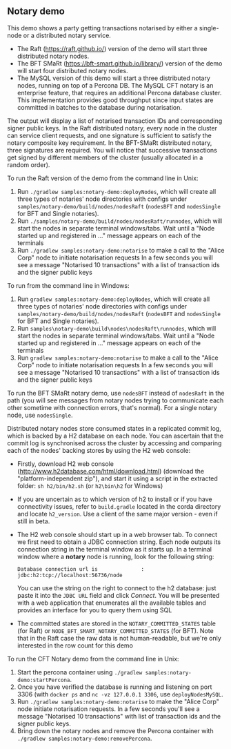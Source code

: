 Notary demo
-----------

This demo shows a party getting transactions notarised by either a single-node or a distributed notary service.

* The Raft (https://raft.github.io/) version of the demo will start three distributed notary nodes.
* The BFT SMaRt (https://bft-smart.github.io/library/) version of the demo will start four distributed notary nodes.
* The MySQL version of this demo will start a three distributed notary nodes, running on top of a Percona DB. The MySQL CFT notary
  is an enterprise feature, that requires an additional Percona database cluster. This implementation provides good throughput since
  input states are committed in batches to the database during notarisation.

The output will display a list of notarised transaction IDs and corresponding signer public keys. In the Raft distributed notary,
every node in the cluster can service client requests, and one signature is sufficient to satisfy the notary composite key requirement.
In the BFT-SMaRt distributed notary, three signatures are required.
You will notice that successive transactions get signed by different members of the cluster (usually allocated in a random order).

To run the Raft version of the demo from the command line in Unix:

1. Run ``./gradlew samples:notary-demo:deployNodes``, which will create all three types of notaries' node directories
   with configs under ``samples/notary-demo/build/nodes/nodesRaft`` (``nodesBFT`` and ``nodesSingle`` for BFT and
   Single notaries).
2. Run ``./samples/notary-demo/build/nodes/nodesRaft/runnodes``, which will start the nodes in separate terminal windows/tabs.
   Wait until a "Node started up and registered in ..." message appears on each of the terminals
3. Run ``./gradlew samples:notary-demo:notarise`` to make a call to the "Alice Corp" node to initiate notarisation requests
   In a few seconds you will see a message "Notarised 10 transactions" with a list of transaction ids and the signer public keys

To run from the command line in Windows:

1. Run ``gradlew samples:notary-demo:deployNodes``, which will create all three types of notaries' node directories
   with configs under ``samples/notary-demo/build/nodes/nodesRaft`` (``nodesBFT`` and ``nodesSingle`` for BFT and
   Single notaries).
2. Run ``samples\notary-demo\build\nodes\nodesRaft\runnodes``, which will start the nodes in separate terminal windows/tabs.
   Wait until a "Node started up and registered in ..." message appears on each of the terminals
3. Run ``gradlew samples:notary-demo:notarise`` to make a call to the "Alice Corp" node to initiate notarisation requests
   In a few seconds you will see a message "Notarised 10 transactions" with a list of transaction ids and the signer public keys

To run the BFT SMaRt notary demo, use ``nodesBFT`` instead of ``nodesRaft`` in the path (you will see messages from notary nodes
trying to communicate each other sometime with connection errors, that's normal). For a single notary node, use ``nodesSingle``.

Distributed notary nodes store consumed states in a replicated commit log, which is backed by a H2 database on each node.
You can ascertain that the commit log is synchronised across the cluster by accessing and comparing each of the nodes' backing stores
by using the H2 web console:

- Firstly, download H2 web console (http://www.h2database.com/html/download.html) (download the "platform-independent zip"),
  and start it using a script in the extracted folder: ``sh h2/bin/h2.sh`` (or ``h2\bin\h2`` for Windows)

- If you are uncertain as to which version of h2 to install or if you have connectivity issues, refer to ``build.gradle``
  located in the corda directory and locate ``h2_version``. Use a client of the same major version - even if still in beta.

- The H2 web console should start up in a web browser tab. To connect we first need to obtain a JDBC connection string.
  Each node outputs its connection string in the terminal window as it starts up. In a terminal window where a **notary** node is running,
  look for the following string:

  ``Database connection url is              : jdbc:h2:tcp://localhost:56736/node``

  You can use the string on the right to connect to the h2 database: just paste it into the `JDBC URL` field and click *Connect*.
  You will be presented with a web application that enumerates all the available tables and provides an interface for you to query them using SQL

- The committed states are stored in the ``NOTARY_COMMITTED_STATES`` table (for Raft) or ``NODE_BFT_SMART_NOTARY_COMMITTED_STATES`` (for BFT).
  Note that in the Raft case the raw data is not human-readable, but we're only interested in the row count for this demo

 To run the CFT Notary demo from the command line in Unix:

1. Start the percona container using `./gradlew samples:notary-demo:startPercona`.
2. Once you have verified the database is running and listening on port 3306
   (with `docker ps` and `nc -vz 127.0.0.1 3306`, use ``deployNodesMySQL``.
3. Run `./gradlew samples:notary-demo:notarise` to make the "Alice Corp" node
   initiate notarisation requests. In a few seconds you'll see a message
   "Notarised 10 transactions" with list of transaction ids and the signer public
   keys.
4. Bring down the notary nodes and remove the Percona container with `./gradlew
   samples:notary-demo:removePercona`.
